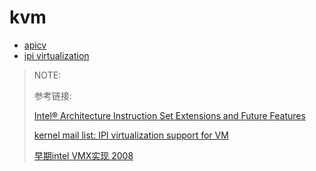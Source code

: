 # kvm
* [apicv](./vapic.md)
* [ipi virtualization](./ipiv.md)

> NOTE:
>
> 参考链接:
>
> [Intel® Architecture Instruction Set Extensions and Future Features](https://software.intel.com/content/www/us/en/develop/download/intel-architecture-instruction-set-extensions-programming-reference.html)
>
> [kernel mail list: IPI virtualization support for VM](https://www.spinics.net/lists/kvm/msg273451.html)
>
> [早期intel VMX实现 2008](http://132.248.181.216/MV/CursoMaquinasVirtuales/Bibliograf%C3%ADaMaquinasVirtuales/Vtx.pdf)
